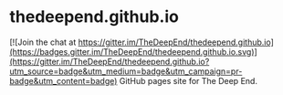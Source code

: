 # thedeepend.github.io

[![Join the chat at https://gitter.im/TheDeepEnd/thedeepend.github.io](https://badges.gitter.im/TheDeepEnd/thedeepend.github.io.svg)](https://gitter.im/TheDeepEnd/thedeepend.github.io?utm_source=badge&utm_medium=badge&utm_campaign=pr-badge&utm_content=badge)
GitHub pages site for The Deep End.
